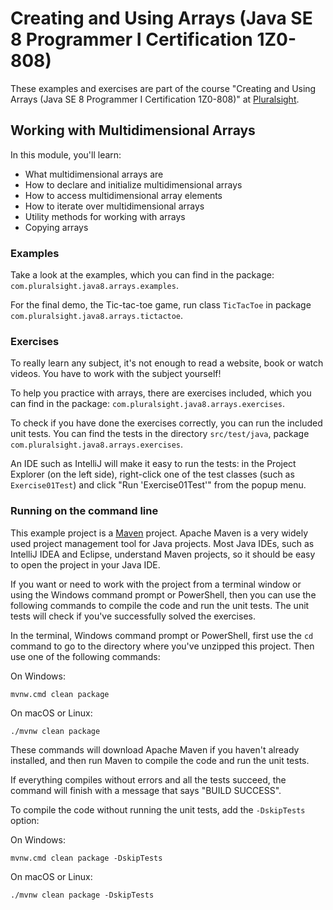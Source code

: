 # Creating and Using Arrays (Java SE 8 Programmer I Certification 1Z0-808)

These examples and exercises are part of the course "Creating and Using Arrays (Java SE 8 Programmer I Certification
1Z0-808)" at [Pluralsight](https://www.pluralsight.com/).

## Working with Multidimensional Arrays

In this module, you'll learn:

* What multidimensional arrays are
* How to declare and initialize multidimensional arrays
* How to access multidimensional array elements
* How to iterate over multidimensional arrays
* Utility methods for working with arrays
* Copying arrays

### Examples

Take a look at the examples, which you can find in the package: `com.pluralsight.java8.arrays.examples`.

For the final demo, the Tic-tac-toe game, run class `TicTacToe` in package `com.pluralsight.java8.arrays.tictactoe`.

### Exercises

To really learn any subject, it's not enough to read a website, book or watch videos. You have to work with the subject
yourself!

To help you practice with arrays, there are exercises included, which you can find in the package:
`com.pluralsight.java8.arrays.exercises`.

To check if you have done the exercises correctly, you can run the included unit tests. You can find the tests in the
directory `src/test/java`, package `com.pluralsight.java8.arrays.exercises`.

An IDE such as IntelliJ will make it easy to run the tests: in the Project Explorer (on the left side), right-click one
of the test classes (such as `Exercise01Test`) and click "Run 'Exercise01Test'" from the popup menu.

### Running on the command line

This example project is a [Maven](https://maven.apache.org/) project. Apache Maven is a very widely used project
management tool for Java projects. Most Java IDEs, such as IntelliJ IDEA and Eclipse, understand Maven projects, so it
should be easy to open the project in your Java IDE.

If you want or need to work with the project from a terminal window or using the Windows command prompt or PowerShell,
then you can use the following commands to compile the code and run the unit tests. The unit tests will check if you've
successfully solved the exercises.

In the terminal, Windows command prompt or PowerShell, first use the `cd` command to go to the directory where you've
unzipped this project. Then use one of the following commands:

On Windows:

    mvnw.cmd clean package

On macOS or Linux:

    ./mvnw clean package

These commands will download Apache Maven if you haven't already installed, and then run Maven to compile the code and
run the unit tests.

If everything compiles without errors and all the tests succeed, the command will finish with a message that says
"BUILD SUCCESS".

To compile the code without running the unit tests, add the `-DskipTests` option:

On Windows:

    mvnw.cmd clean package -DskipTests

On macOS or Linux:

    ./mvnw clean package -DskipTests
